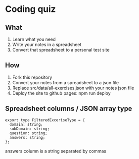 # Coding quiz
## What
1. Learn what you need
2. Write your notes in a spreadsheet
3. Convert that spreadsheet to a personal test site

## How
1. Fork this repository
2. Convert your notes from a spreadsheet to a json file
3. Replace src/data/all-exercises.json with your notes json file
4. Deploy the site to github pages: npm run deploy

## Spreadsheet columns / JSON array type
```
export type FilteredExceriseType = {
  domain: string;
  subDomain: string;
  question: string;
  answers: string;
};
```
answers column is a string separated by commas
